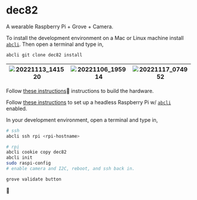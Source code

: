 # dec82

A wearable Raspberry Pi + Grove + Camera.

To install the development environment on a Mac or Linux machine install [`abcli`](https://github.com/kamangir/awesome-bash-cli). Then open a terminal and type in,

```bash
abcli git clone dec82 install
```

| ![20221113_141520](https://user-images.githubusercontent.com/1007567/201549578-87e6f84c-6c79-4a4b-8fd1-343c3ed77519.jpg) | ![20221106_195914](https://user-images.githubusercontent.com/1007567/202607615-5cb500eb-8d54-4eaf-95f0-0488146c91ad.jpg) | ![20221117_074952](https://user-images.githubusercontent.com/1007567/202607628-b3008f70-5a7f-4df6-81fa-0ddd3a65fed4.jpg) |
|---|---|---|

Follow [these instructions]()🚧 instructions to build the hardware.

Follow [these instructions](https://github.com/kamangir/awesome-bash-cli/wiki/Raspberry-Pi) to set up a headless Raspberry Pi w/ [`abcli`](https://github.com/kamangir/awesome-bash-cli) enabled.

In your development environment, open a terminal and type in,

```bash
# ssh
abcli ssh rpi <rpi-hostname>

# rpi
abcli cookie copy dec82
abcli init
sudo raspi-config
# enable camera and I2C, reboot, and ssh back in.

grove validate button
```

🚧